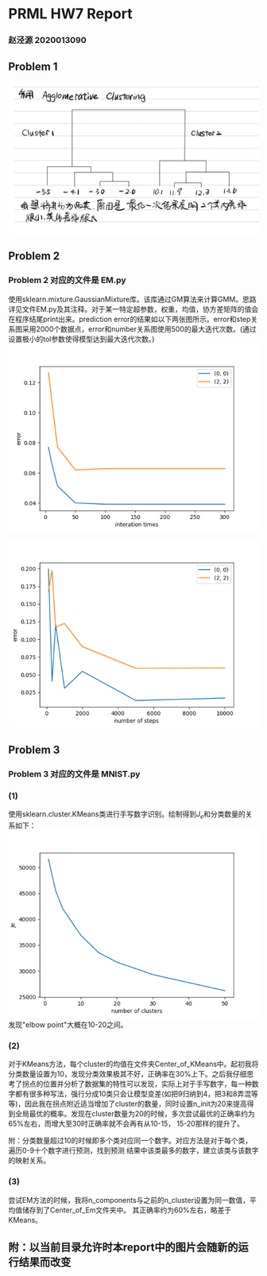 # PRML HW7 Report
### 赵泾源 2020013090

## Problem 1
![Alt text](p1.jpg "optional title")

## Problem 2

### Problem 2 对应的文件是 EM.py

使用sklearn.mixture.GaussianMixture库。该库通过GM算法来计算GMM。思路详见文件EM.py及其注释。对于某一特定超参数，权重，均值，协方差矩阵的值会在程序结尾print出来。prediction error的结果如以下两张图所示。error和step关系图采用2000个数据点，error和number关系图使用500的最大迭代次数。(通过设置极小的tol参数使得模型达到最大迭代次数。)
![Alt text](interation_times.png "optional title")

![Alt text](number_of_samples.png "optional title")

## Problem 3

### Problem 3 对应的文件是 MNIST.py

### (1)
使用sklearn.cluster.KMeans类进行手写数字识别。绘制得到$J_e$和分类数量的关系如下：
![Alt text](Je.png "optional title")
发现"elbow point"大概在10-20之间。

### (2)
对于KMeans方法，每个cluster的均值在文件夹Center_of_KMeans中。起初我将分类数量设置为10，发现分类效果极其不好，正确率在30%上下。之后我仔细思考了拐点的位置并分析了数据集的特性可以发现，实际上对于手写数字，每一种数字都有很多种写法，强行分成10类只会让模型变差(如把9归纳到4，把3和8弄混等等)，因此我在拐点附近适当增加了cluster的数量，同时设置n_init为20来提高得到全局最优的概率。发现在cluster数量为20的时候，多次尝试最优的正确率约为65%左右，而增大至30时正确率就不会再有从10-15， 15-20那样的提升了。

附：分类数量超过10的时候即多个类对应同一个数字。对应方法是对于每个类，遍历0-9十个数字进行预测，找到预测
结果中该类最多的数字，建立该类与该数字的映射关系。

### (3)
尝试EM方法的时候，我将n_components与之前的n_cluster设置为同一数值，平均值储存到了Center_of_Em文件夹中。
其正确率约为60%左右，略差于KMeans。

## 附：以当前目录允许时本report中的图片会随新的运行结果而改变